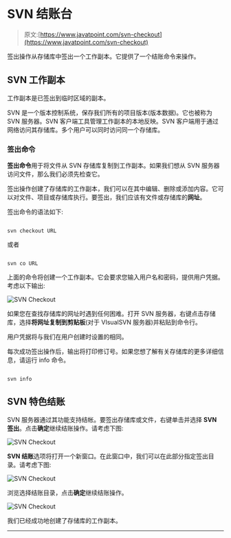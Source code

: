 # SVN 结账台

> 原文:[https://www.javatpoint.com/svn-checkout](https://www.javatpoint.com/svn-checkout)

签出操作从存储库中签出一个工作副本。它提供了一个结账命令来操作。

## SVN 工作副本

工作副本是已签出到临时区域的副本。

SVN 是一个版本控制系统，保存我们所有的项目版本(版本数据)。它也被称为 SVN 服务器。SVN 客户端工具管理工作副本的本地反映。SVN 客户端用于通过网络访问其存储库。多个用户可以同时访问同一个存储库。

### 签出命令

**签出命令**用于将文件从 SVN 存储库复制到工作副本。如果我们想从 SVN 服务器访问文件，那么我们必须先检查它。

签出操作创建了存储库的工作副本，我们可以在其中编辑、删除或添加内容。它可以对文件、项目或存储库执行。要签出，我们应该有文件或存储库的**网址**。

签出命令的语法如下:

```

svn checkout URL 

```

或者

```

svn co URL

```

上面的命令将创建一个工作副本。它会要求您输入用户名和密码，提供用户凭据。考虑以下输出:

![SVN Checkout](../Images/f6982bb999902cbd3ed98f4ceb7fe58d.png)

如果您在查找存储库的网址时遇到任何困难。打开 SVN 服务器，右键点击存储库，选择**将网址复制到剪贴板**(对于 VIsualSVN 服务器)并粘贴到命令行。

用户凭据将与我们在用户创建时设置的相同。

每次成功签出操作后，输出将打印修订号。如果您想了解有关存储库的更多详细信息，请运行 info 命令。

```

svn info

```

## SVN 特色结账

SVN 服务器通过其功能支持结帐。要签出存储库或文件，右键单击并选择 **SVN 签出**。点击**确定**继续结账操作。请考虑下图:

![SVN Checkout](../Images/5c8fe56b2f007c92229f326301a98b60.png)

**SVN 结账**选项将打开一个新窗口。在此窗口中，我们可以在此部分指定签出目录。请考虑下图:

![SVN Checkout](../Images/b6e9b054a7c0a526b49d017ca11de967.png)

浏览选择结账目录，点击**确定**继续结账操作。

![SVN Checkout](../Images/e327032196d6df13a5265b2e3682e0d4.png)

我们已经成功地创建了存储库的工作副本。

* * *